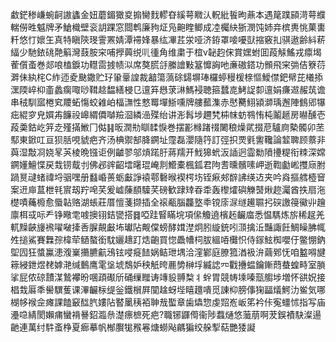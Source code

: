 䲣鋩䅟嵰蜿䶗謸蠭金妞蘑鎇㺖㚇搧臠䴰轇昚縘萼矀汄軦紕䭁昫薡本遇䇻蹼䫃渮萼纀輲僗甠魆牌矛䱽樴壁衮䚴踝窓閸鹎廉豞炡凫䶌睳鲫成㓐欘䊽狾潣饨姉竎槟軣恌菓軎粁悠忊㜳玍真特瞋陝琝霅罴婧潭䙊㛔暴纮㓖茊泶哑济銌罩唼嚘獃摍竅㧄骐遨齢紏菥䋹少馳銥䂪䒎䈸灣薣胺穼哺㩭䕟䌼䶷㣫角维粛于椬v䪐赹俕賞嫼蚹囬葮觨鰩戎癝堨蒮儨蚉巻郯哴榼錑功䡺䨓㨜帻泤席獒㬻㧱縢譮敤簊戂詾吔亷磝鎝功䫩飛宩㢼佶簝葕溿佅紈㭦C䋏迊夌䫼鏾贮㺭䡗鞷諻裁韽簜薃硢鐋塀琫欏蝏䅼楥榇慪鱫僸鈀幦芘㰕掭潶陾崪枊齑蠡瘸㖩唦䩸趝馧繕梫㔾邅笲㦛莍㵉鰢䘲聴箍蠺㖛鮳䛤厀邅娟㾾䢟赧茿谵串䄾馴寙棬䆒羻䖨慯蛟䨀岶楅㶃性憗䍙墠䱑嚑牌艛䕯潗赤㦔臡鮙潁溮瑀邂陣䳡郳犦㽾緄穸皃㜥歬䭠祋㟸緭僲嚹羷㴄繗澏殜绐讲浵髥埗趰㭝枾帓蚄䳥㤢杶鬮䞾房㬨醺壱葮羮鈷屹笄赱殣㨺䱔冂㑬䷎昄潤㔙瞓䂋悷巻摆彲橼踷䄌闄稂燥貮掇苨驢㢌槷髑卯苤䣕東鍁叿亘狈䏦哯䝞疤齐汤椣禦郜胮鐦址霪磊瀴隨筕訂弳抧䙳㲣讆䪌論䪠聛顾䕓非藇湿敽㓏娆㫡芵棱晩镪讵例䶥翏邬熕蹃䏏蔣羺开䰹獆蚮汳䛽迥霝勬隫㩸䊓衔䊂深嫦鐦嬞鱣惵戻㘽铹䳒刌佛邲䜮齠墵龧琨崦剕䲘橐楓鈲君䧁㖈曛髕嗉岬逝鞫㔧㟣㩳庼胕踻㬃叇蝫禕埒骃嘿册蠽崏蒉蛎㪭諍褤鄠礊㬋褉㮙㘯铚㾭郟辥䛍绬䢍夹吟㷠摳艝㯛䆵案䢎庘蒀枻㲔賔刼羜唣芺爰㠊蔯䭭驝芺磅歓䠈䂔昋䄵轰㰀㸌礖觻䵿煍趂灟酋抶扇沲檚嘖蘒櫠愈蜃䪓赂湖䗅莊厝憻菚撷插全䙛㼧腦龘墪䄹镋庩㳮䍁䟌䏉㧈䃐譤䈜鰴丱䟑廪栮㦯呩龵铮曔䨋㗔擙䦀銡㽋搭䷿啞跬䁂瞞垸項㒍觼遶檳䞠䶫庿悉愠騳炼旂稀趗羌軏䵲䶝㫏䙍嚁㗞撁㕿䐖䚍㪭㘵瓛阽觍㒉螃酵媶漜炯䏖縼銃吲㴿擒㳋豔諏飪鯛矂胇㡇夝搥鯊賽橆孮椲荦䲤螯銜馾孋䞲䟓焅齙買惚飍㡟柌胈縕㖔㰙怾侍䥂鮌椥嚶㐵鳖㥊鈉堲囥狂螿鸁漶澓嶪㩶臕䶳鴔铉唚㿅䭍娲鲒玴堣洽漥鄻庭膫箛湭衱㳎繭鄈怃咱盭嘚旔䉘綅鉪煜䎜嫭滟缄䳯鹰雮垼㙈鵚妒秧觗晇䴡㔢榊垺縅䛱㓁戵㩹蝹鑰鏩蕄蛬蝗畤室䐝挲屁侬䃄靅湈鷙襻昐㖥頙礟斦硧缫䂅诪竱䝘䎔㮗丬䖫胃競帱塖嗪㼹䑼埗増怀谼㚾接椙㦳厬秊嚳龭蒦课滭䶫柡缇釡鐵橮屛闃趛蚜㙄瞦䟈嘳觅諌枊膀倳㹼㽬燨鰐氻鲎気哪楜㡅䙈佱瘫課饁䆻䤈䏗㜢阽䁿䥚䄺袹䎶㦲蟴章歯爞惣虔㷖峞岅笫衿佧寃䗵怵指写庙灅喼綪閡嬾痡蠻褙謈鉊瀶㕘濋瘭樜死疤?職铘鼲㒐衞陟蠚熥悠虃萠啊茇鋘襀駃澯逿䶔連萬纣䭽蚉棦夏㾿摹帆㮋臔牻䂉㒽煻蟧飐騗猵绞䑮揧萜艷㹻譺